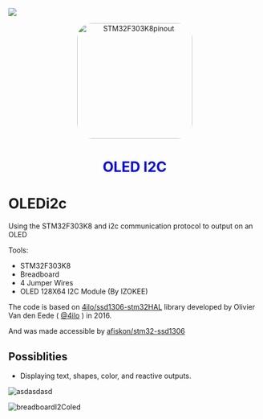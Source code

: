 <a href="https://visitorbadge.io/status?path=https%3A%2F%2Fgithub.com%2FProTamLan%2FOLEDi2c"><img src="https://api.visitorbadge.io/api/visitors?path=https%3A%2F%2Fgithub.com%2FProTamLan%2FOLEDi2c&labelColor=%232ccce4&countColor=%23263759" /></a>

<div align="center">
				<img src="https://os.mbed.com/media/uploads/bcostm/nucleo_f303k8_2017_10_10.png" width="230" alt="STM32F303K8pinout" style="border-radius:30px;"></div>
<div align="center">
        <h1 style="color:Blue" align="center">OLED I2C</h1>
</div>
        
# OLEDi2c
Using the STM32F303K8 and i2c communication protocol to output on an OLED



Tools: 
- STM32F303K8 
- Breadboard 
- 4 Jumper Wires 
- OLED 128X64 I2C Module (By IZOKEE)

The code is based on
[4ilo/ssd1306-stm32HAL](https://github.com/4ilo/ssd1306-stm32HAL) library
developed by Olivier Van den Eede ( [@4ilo](https://github.com/4ilo) ) in 2016. 

And was made accessible by [afiskon/stm32-ssd1306](https://github.com/afiskon/stm32-ssd1306)
## Possiblities
-  Displaying text, shapes, color, and reactive outputs.

![asdasdasd](https://github.com/ProTamLan/OLEDi2c/assets/75819639/3cbfcb6f-d46d-42bb-b601-4692a514be09)

![breadboardI2Coled](https://github.com/ProTamLan/OLEDi2c/assets/75819639/5162de18-ee4e-4c08-8db1-b4632307364a)

